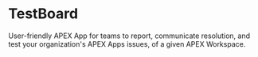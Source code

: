 # TestBoard
User-friendly APEX App for teams to report, communicate resolution, and test your organization's APEX Apps issues, of a given APEX Workspace.
